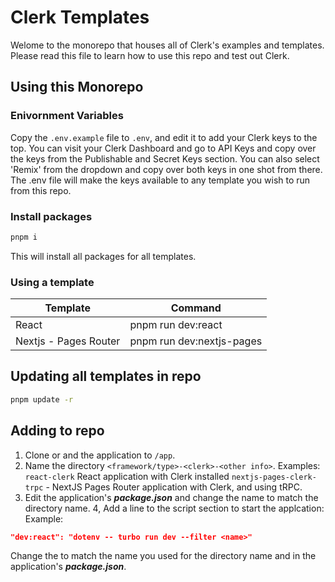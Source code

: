 # Clerk Templates

Welome to the monorepo that houses all of Clerk's examples and templates. Please read this file to learn how to use this repo and test out Clerk.

## Using this Monorepo

### Enivornment Variables

Copy the `.env.example` file to `.env`, and edit it to add your Clerk keys to the top. You can visit your Clerk Dashboard and go to API Keys and copy over the keys from the Publishable and Secret Keys section. You can also select 'Remix' from the dropdown and copy over both keys in one shot from there. The .env file will make the keys available to any template you wish to run from this repo.

### Install packages 

```bash
pnpm i 
```
This will install all packages for all templates.

### Using a template

|Template|Command|
|---|---|
|React | pnpm run dev:react |
|Nextjs - Pages Router|pnpm run dev:nextjs-pages|



## Updating all templates in repo

```bash
pnpm update -r
```

## Adding to repo

1. Clone or and the application to `/app`.
2. Name the directory `<framework/type>-<clerk>-<other info>`.
Examples:
`react-clerk` React application with Clerk installed
`nextjs-pages-clerk-trpc` - NextJS Pages Router application with Clerk, and using tRPC.
3. Edit the application's ***package.json*** and change the name to match the directory name.
4, Add a line to the script section to start the applcation:
Example: 
```json
"dev:react": "dotenv -- turbo run dev --filter <name>"
```
Change the ***<name>*** to match the name you used for the directory name and in the application's ***package.json***.
